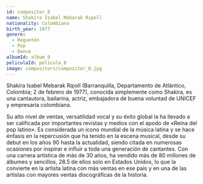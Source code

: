 ```yaml
---
id: compositor_8
name: Shakira Isabel Mebarak Ripoll 
nationality: Colombiana
birth_year: 1977
genere:
  - Reguetón
  - Pop
  - Dance
albumId: album_9
peliculaId: pelicula_8
image: compositors/compositor_8.jpg
---
```


Shakira Isabel Mebarak Ripoll (Barranquilla, Departamento de Atlántico, Colombia; 2 de febrero de 1977), conocida simplemente como Shakira, es una cantautora, bailarina, actriz, embajadora de buena voluntad de UNICEF y empresaria colombiana.

Su alto nivel de ventas, versatilidad vocal y su éxito global la ha llevado a ser calificada por importantes revistas y medios con el apodo de «Reina del pop latino». Es considerada un icono mundial de la música latina ​y se hace énfasis en la repercusión que ha tenido en la escena musical, desde su debut en los años 90 hasta la actualidad, siendo citada en numerosas ocasiones por inspirar e influir a toda una generación de cantantes. Con una carrera artística de más de 30 años, ha vendido más de 80 millones de álbumes y sencillos, 28.5 de ellos solo en Estados Unidos, lo que la convierte en la artista latina con más ventas en ese país y en una de las artistas con mayores ventas discográficas de la historia.